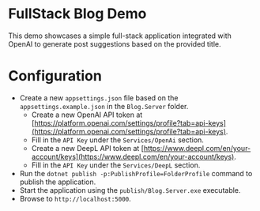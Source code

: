 # FullStack Blog Demo

This demo showcases a simple full-stack application integrated with OpenAI to generate post suggestions based on the provided title.

# Configuration

- Create a new `appsettings.json` file based on the `appsettings.example.json` in the `Blog.Server` folder.
	- Create a new OpenAI API token at [https://platform.openai.com/settings/profile?tab=api-keys](https://platform.openai.com/settings/profile?tab=api-keys).
	- Fill in the `API Key` under the `Services/OpenAi` section.
	- Create a new DeepL API token at [https://www.deepl.com/en/your-account/keys](https://www.deepl.com/en/your-account/keys).
	- Fill in the `API Key` under the `Services/DeepL` section.
- Run the `dotnet publish -p:PublishProfile=FolderProfile` command to publish the application.
- Start the application using the `publish/Blog.Server.exe` executable.
- Browse to `http://localhost:5000`. 